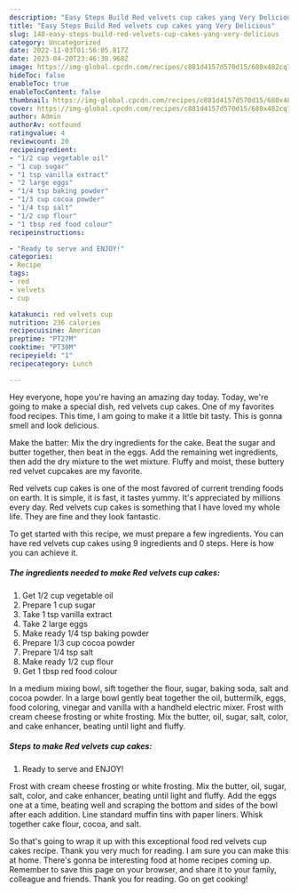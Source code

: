 ```yaml
---
description: "Easy Steps Build Red velvets cup cakes yang Very Delicious"
title: "Easy Steps Build Red velvets cup cakes yang Very Delicious"
slug: 148-easy-steps-build-red-velvets-cup-cakes-yang-very-delicious
category: Uncategorized
date: 2022-11-03T01:56:05.817Z
date: 2023-04-20T23:46:38.968Z
image: https://img-global.cpcdn.com/recipes/c881d4157d570d15/680x482cq70/red-velvets-cup-cakes-recipe-main-photo.jpg
hideToc: false
enableToc: true
enableTocContent: false
thumbnail: https://img-global.cpcdn.com/recipes/c881d4157d570d15/680x482cq70/red-velvets-cup-cakes-recipe-main-photo.jpg
cover: https://img-global.cpcdn.com/recipes/c881d4157d570d15/680x482cq70/red-velvets-cup-cakes-recipe-main-photo.jpg
author: Admin
authorAv: notfound
ratingvalue: 4
reviewcount: 20
recipeingredient:
- "1/2 cup vegetable oil"
- "1 cup sugar"
- "1 tsp vanilla extract"
- "2 large eggs"
- "1/4 tsp baking powder"
- "1/3 cup cocoa powder"
- "1/4 tsp salt"
- "1/2 cup flour"
- "1 tbsp red food colour"
recipeinstructions:

- "Ready to serve and ENJOY!"
categories:
- Recipe
tags:
- red
- velvets
- cup

katakunci: red velvets cup 
nutrition: 236 calories
recipecuisine: American
preptime: "PT27M"
cooktime: "PT30M"
recipeyield: "1"
recipecategory: Lunch

---
```



Hey everyone, hope you're having an amazing day today. Today, we're going to make a special dish, red velvets cup cakes. One of my favorites food recipes. This time, I am going to make it a little bit tasty. This is gonna smell and look delicious.

Make the batter: Mix the dry ingredients for the cake. Beat the sugar and butter together, then beat in the eggs. Add the remaining wet ingredients, then add the dry mixture to the wet mixture. Fluffy and moist, these buttery red velvet cupcakes are my favorite.

Red velvets cup cakes is one of the most favored of current trending foods on earth. It is simple, it is fast, it tastes yummy. It's appreciated by millions every day. Red velvets cup cakes is something that I have loved my whole life. They are fine and they look fantastic.


To get started with this recipe, we must prepare a few ingredients. You can have red velvets cup cakes using 9 ingredients and 0 steps. Here is how you can achieve it.

<!--inarticleads1-->

##### The ingredients needed to make Red velvets cup cakes:

1. Get 1/2 cup vegetable oil
1. Prepare 1 cup sugar
1. Take 1 tsp vanilla extract
1. Take 2 large eggs
1. Make ready 1/4 tsp baking powder
1. Prepare 1/3 cup cocoa powder
1. Prepare 1/4 tsp salt
1. Make ready 1/2 cup flour
1. Get 1 tbsp red food colour


In a medium mixing bowl, sift together the flour, sugar, baking soda, salt and cocoa powder. In a large bowl gently beat together the oil, buttermilk, eggs, food coloring, vinegar and vanilla with a handheld electric mixer. Frost with cream cheese frosting or white frosting. Mix the butter, oil, sugar, salt, color, and cake enhancer, beating until light and fluffy. 

<!--inarticleads2-->

##### Steps to make Red velvets cup cakes:


1. Ready to serve and ENJOY!

Frost with cream cheese frosting or white frosting. Mix the butter, oil, sugar, salt, color, and cake enhancer, beating until light and fluffy. Add the eggs one at a time, beating well and scraping the bottom and sides of the bowl after each addition. Line standard muffin tins with paper liners. Whisk together cake flour, cocoa, and salt. 

So that's going to wrap it up with this exceptional food red velvets cup cakes recipe. Thank you very much for reading. I am sure you can make this at home. There's gonna be interesting food at home recipes coming up. Remember to save this page on your browser, and share it to your family, colleague and friends. Thank you for reading. Go on get cooking!
